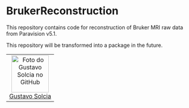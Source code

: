 # BrukerReconstruction

This repository contains code for reconstruction of Bruker MRI raw data from Paravision v5.1.

This repository will be transformed into a package in the future.

<table>
  <tr>
    <td align="center">
      <a href="#">
        <img src="https://github.com/GustavoSolcia.png?size=100" width="100px;" alt="Foto do Gustavo Solcia no GitHub"/><br>
        <sub>
          <a href="https://github.com/GustavoSolcia">Gustavo Solcia</a> 
        </sub>
      </a>
    </td>
  </tr>
</table>
